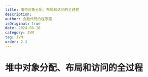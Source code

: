 ```yaml
---
title: 堆中对象分配、布局和访问的全过程
description:
author: 会敲代码的程序猿
isOriginal: true
date: 2024-08-10
category: JVM
tag: JVM
order: 2.3
---
```


# 堆中对象分配、布局和访问的全过程

